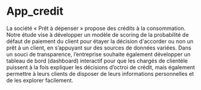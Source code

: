 # App_credit
La société « Prêt à dépenser » propose des crédits à la consommation.  Notre étude vise à développer un modèle de scoring de la probabilité de défaut de paiement du client pour étayer la décision d'accorder ou non un prêt à un client, en s’appuyant sur des sources de données variées.                                                                                                Dans un souci de transparence, l’entreprise souhaite également développer un tableau de bord (dashboard) interactif pour que les chargés de clientèle puissent à la fois expliquer les décisions d’octroi de crédit, mais également permettre à leurs clients de disposer de leurs informations personnelles et de les explorer facilement. 
